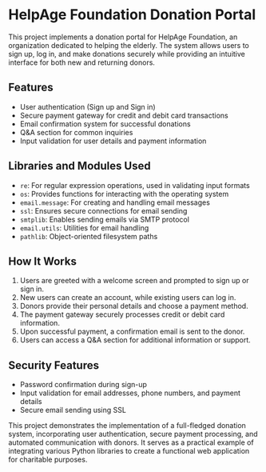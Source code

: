 # HelpAge Foundation Donation Portal

This project implements a donation portal for HelpAge Foundation, an organization dedicated to helping the elderly. The system allows users to sign up, log in, and make donations securely while providing an intuitive interface for both new and returning donors.

## Features

- User authentication (Sign up and Sign in)
- Secure payment gateway for credit and debit card transactions
- Email confirmation system for successful donations
- Q&A section for common inquiries
- Input validation for user details and payment information

## Libraries and Modules Used

- `re`: For regular expression operations, used in validating input formats
- `os`: Provides functions for interacting with the operating system
- `email.message`: For creating and handling email messages
- `ssl`: Ensures secure connections for email sending
- `smtplib`: Enables sending emails via SMTP protocol
- `email.utils`: Utilities for email handling
- `pathlib`: Object-oriented filesystem paths

## How It Works

1. Users are greeted with a welcome screen and prompted to sign up or sign in.
2. New users can create an account, while existing users can log in.
3. Donors provide their personal details and choose a payment method.
4. The payment gateway securely processes credit or debit card information.
5. Upon successful payment, a confirmation email is sent to the donor.
6. Users can access a Q&A section for additional information or support.

## Security Features

- Password confirmation during sign-up
- Input validation for email addresses, phone numbers, and payment details
- Secure email sending using SSL

This project demonstrates the implementation of a full-fledged donation system, incorporating user authentication, secure payment processing, and automated communication with donors. It serves as a practical example of integrating various Python libraries to create a functional web application for charitable purposes.
